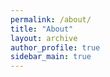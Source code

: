 ```yaml
---
permalink: /about/
title: "About"
layout: archive
author_profile: true
sidebar_main: true
---
```



